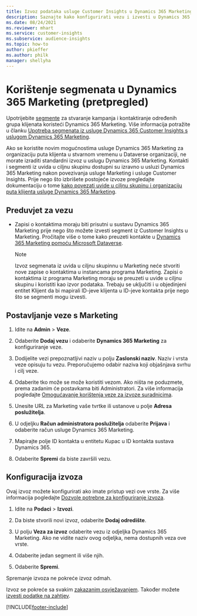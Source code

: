```yaml
---
title: Izvoz podataka usluge Customer Insights u Dynamics 365 Marketing
description: Saznajte kako konfigurirati vezu i izvesti u Dynamics 365 Marketing.
ms.date: 08/24/2021
ms.reviewer: mhart
ms.service: customer-insights
ms.subservice: audience-insights
ms.topic: how-to
author: pkieffer
ms.author: philk
manager: shellyha
---
```


# <a name="use-segments-in-dynamics-365-marketing-preview"></a>Korištenje segmenata u Dynamics 365 Marketing (pretpregled)



Upotrijebite [segmente](segments.md) za stvaranje kampanja i kontaktiranje određenih grupa klijenata koristeći Dynamics 365 Marketing. Više informacija potražite u članku [Upotreba segmenata iz usluge Dynamics 365 Customer Insights s uslugom Dynamics 365 Marketing](/dynamics365/marketing/customer-insights-segments).

Ako se koristite novim mogućnostima usluge Dynamics 365 Marketing za organizaciju puta klijenta u stvarnom vremenu u Dataverse organizaciji, ne morate izraditi standardni izvoz u uslugu Dynamics 365 Marketing. Kontakti i segmenti iz uvida u ciljnu skupinu dostupni su izravno u usluzi Dynamics 365 Marketing nakon povezivanja usluge Marketing i usluge Customer Insights. Prije nego što izbrišete postojeće izvoze pregledajte dokumentaciju o tome [kako povezati uvide u ciljnu skupinu i organizaciju puta klijenta usluge Dynamics 365 Marketing](/dynamics365/marketing/real-time-marketing-ci-profile).

## <a name="prerequisite-for-a-connection"></a>Preduvjet za vezu

- Zapisi o kontaktima moraju biti prisutni u sustavu Dynamics 365 Marketing prije nego što možete izvesti segment iz Customer Insights u Marketing. Pročitajte više o tome kako preuzeti kontakte u [Dynamics 365 Marketing pomoću Microsoft Dataverse](connect-power-query.md).

  > [!NOTE]
  > Izvoz segmenata iz uvida u ciljnu skupinnu u Marketing neće stvoriti nove zapise o kontaktima u instancama programa Marketing. Zapisi o kontaktima iz programa Marketing moraju se preuzeti u uvide u ciljnu skupinu i koristiti kao izvor podataka. Trebaju se uključiti i u objedinjeni entitet Klijent da bi mapirali ID-jeve klijenta u ID-jeve kontakta prije nego što se segmenti mogu izvesti.

## <a name="set-up-connection-to-marketing"></a>Postavljanje veze s Marketing

1. Idite na **Admin** > **Veze**.

1. Odaberite **Dodaj vezu** i odaberite **Dynamics 365 Marketing** za konfiguriranje veze.

1. Dodijelite vezi prepoznatljivi naziv u polju **Zaslonski naziv**. Naziv i vrsta veze opisuju tu vezu. Preporučujemo odabir naziva koji objašnjava svrhu i cilj veze.

1. Odaberite tko može se može koristiti vezom. Ako ništa ne poduzmete, prema zadanim će postavkama biti Administratori. Za više informacija pogledajte [Omogućavanje korištenja veze za izvoze suradnicima](connections.md#allow-contributors-to-use-a-connection-for-exports).

1. Unesite URL za Marketing vaše tvrtke ili ustanove u polje **Adresa poslužitelja**.

1. U odjeljku **Račun administratora poslužitelja** odaberite **Prijava** i odaberite račun usluge Dynamics 365 Marketing.

1. Mapirajte polje ID kontakta u entitetu Kupac u ID kontakta sustava Dynamics 365.

1. Odaberite **Spremi** da biste završili vezu. 

## <a name="configure-an-export"></a>Konfiguracija izvoza

Ovaj izvoz možete konfigurirati ako imate pristup vezi ove vrste. Za više informacija pogledajte [Dozvole potrebne za konfiguriranje izvoza](export-destinations.md#set-up-a-new-export).

1. Idite na **Podaci** > **Izvozi**.

1. Da biste stvorili novi izvoz, odaberite **Dodaj odredište**.

1. U polju **Veza za izvoz** odaberite vezu iz odjeljka Dynamics 365 Marketing. Ako ne vidite naziv ovog odjeljka, nema dostupnih veza ove vrste.

1. Odaberite jedan segment ili više njih.

1. Odaberite **Spremi**.

Spremanje izvoza ne pokreće izvoz odmah.

Izvoz se pokreće sa svakim [zakazanim osvježavanjem](system.md#schedule-tab). Također možete [izvesti podatke na zahtjev](export-destinations.md#run-exports-on-demand). 

[!INCLUDE[footer-include](../includes/footer-banner.md)]
